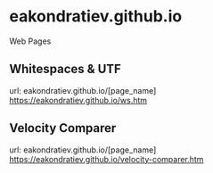 # eakondratiev.github.io
Web Pages

## Whitespaces & UTF
url: eakondratiev.github.io/[page_name]
https://eakondratiev.github.io/ws.htm

## Velocity Comparer
url: eakondratiev.github.io/[page_name]
https://eakondratiev.github.io/velocity-comparer.htm
